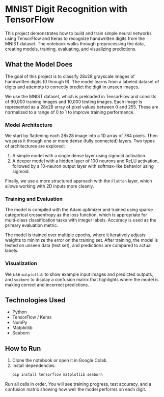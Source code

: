 # MNIST Digit Recognition with TensorFlow

This project demonstrates how to build and train simple neural networks using TensorFlow and Keras to recognize handwritten digits from the MNIST dataset. The notebook walks through preprocessing the data, creating models, training, evaluating, and visualizing predictions.

## What the Model Does

The goal of this project is to classify 28x28 grayscale images of handwritten digits (0 through 9). The model learns from a labeled dataset of digits and attempts to correctly predict the digit in unseen images.

We use the MNIST dataset, which is preloaded in TensorFlow and consists of 60,000 training images and 10,000 testing images. Each image is represented as a 28x28 array of pixel values between 0 and 255. These are normalized to a range of 0 to 1 to improve training performance.

### Model Architecture

We start by flattening each 28x28 image into a 1D array of 784 pixels. Then we pass it through one or more dense (fully connected) layers. Two types of architectures are explored:

1. A simple model with a single dense layer using sigmoid activation.
2. A deeper model with a hidden layer of 100 neurons and ReLU activation, followed by a 10-neuron output layer with softmax-like behavior using sigmoid.

Finally, we use a more structured approach with the `Flatten` layer, which allows working with 2D inputs more cleanly.

### Training and Evaluation

The model is compiled with the Adam optimizer and trained using sparse categorical crossentropy as the loss function, which is appropriate for multi-class classification tasks with integer labels. Accuracy is used as the primary evaluation metric.

The model is trained over multiple epochs, where it iteratively adjusts weights to minimize the error on the training set. After training, the model is tested on unseen data (test set), and predictions are compared to actual labels.

### Visualization

We use `matplotlib` to show example input images and predicted outputs, and `seaborn` to display a confusion matrix that highlights where the model is making correct and incorrect predictions.

## Technologies Used

- Python
- TensorFlow / Keras
- NumPy
- Matplotlib
- Seaborn

## How to Run

1. Clone the notebook or open it in Google Colab.
2. Install dependencies:
   ```bash
   pip install tensorflow matplotlib seaborn
Run all cells in order.
You will see training progress, test accuracy, and a confusion matrix showing how well the model performs on each digit.
